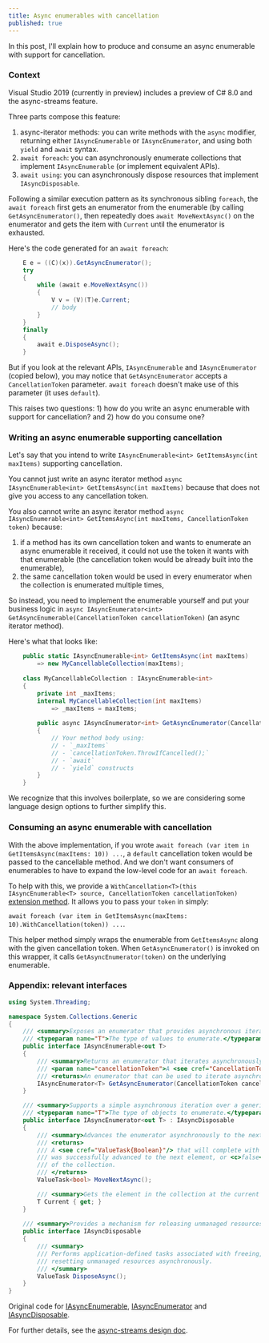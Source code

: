 ```yaml
---
title: Async enumerables with cancellation
published: true
---
```


In this post, I'll explain how to produce and consume an async enumerable with support for cancellation.

### Context

Visual Studio 2019 (currently in preview) includes a preview of C# 8.0 and the async-streams feature.

Three parts compose this feature:
1. async-iterator methods: you can write methods with the `async` modifier, returning either `IAsyncEnumerable` or `IAsyncEnumerator`, and  using both `yield` and `await` syntax.
2. `await foreach`: you can asynchronously enumerate collections that implement `IAsyncEnumerable` (or implement equivalent APIs).
3. `await using`: you can asynchronously dispose resources that implement `IAsyncDisposable`.

Following a similar execution pattern as its synchronous sibling `foreach`, the `await foreach` first gets an enumerator from the enumerable (by calling `GetAsyncEnumerator()`, then repeatedly does `await MoveNextAsync()` on the enumerator and gets the item with `Current` until the enumerator is exhausted.

Here's the code generated for an `await foreach`:
```C#
    E e = ((C)(x)).GetAsyncEnumerator();
    try
    {
        while (await e.MoveNextAsync())
        {
            V v = (V)(T)e.Current;
            // body
        }
    }
    finally
    {
        await e.DisposeAsync();
    }
```

But if you look at the relevant APIs, `IAsyncEnumerable` and `IAsyncEnumerator` (copied below), you may notice that `GetAsyncEnumerator` accepts a `CancellationToken` parameter. `await foreach` doesn't make use of this parameter (it uses `default`).

This raises two questions: 1) how do you write an async enumerable with support for cancellation? and 2) how do you consume one?

### Writing an async enumerable supporting cancellation

Let's say that you intend to write `IAsyncEnumerable<int> GetItemsAsync(int maxItems)` supporting cancellation. 

You cannot just write an async iterator method `async IAsyncEnumerable<int> GetItemsAsync(int maxItems)` because that does not give you access to any cancellation token. 

You also cannot write an async iterator method `async IAsyncEnumerable<int> GetItemsAsync(int maxItems, CancellationToken token)` because:
1. if a method has its own cancellation token and wants to enumerate an async enumerable it received, it could not use the token it wants with that enumerable (the cancellation token would be already built into the enumerable),
2. the same cancellation token would be used in every enumerator when the collection is enumerated multiple times,

So instead, you need to implement the enumerable yourself and put your business logic in `async IAsyncEnumerator<int> GetAsyncEnumerable(CancellationToken cancellationToken)` (an async iterator method).

Here's what that looks like:

```C#
    public static IAsyncEnumerable<int> GetItemsAsync(int maxItems)
        => new MyCancellableCollection(maxItems);
    
    class MyCancellableCollection : IAsyncEnumerable<int>
    {
        private int _maxItems;
        internal MyCancellableCollection(int maxItems)
            => _maxItems = maxItems;
        
        public async IAsyncEnumerator<int> GetAsyncEnumerator(CancellationToken cancellationToken)
        {
            // Your method body using:
            // - `_maxItems`
            // - `cancellationToken.ThrowIfCancelled();`
            // - `await`
            // - `yield` constructs
        }
    }
```

We recognize that this involves boilerplate, so we are considering some language design options to further simplify this.

### Consuming an async enumerable with cancellation

With the above implementation, if you wrote `await foreach (var item in GetItemsAsync(maxItems: 10)) ...`, a `default` cancellation token would be passed to the cancellable method. And we don't want consumers of enumerables to have to expand the low-level code for an `await foreach`.

To help with this, we provide a `WithCancellation<T>(this IAsyncEnumerable<T> source, CancellationToken cancellationToken)` [extension method](https://github.com/dotnet/coreclr/pull/21939). It allows you to pass your `token` in simply: 

`await foreach (var item in GetItemsAsync(maxItems: 10).WithCancellation(token)) ...`.

This helper method simply wraps the enumerable from `GetItemsAsync` along with the given cancellation token. When `GetAsyncEnumerator()` is invoked on this wrapper, it calls `GetAsyncEnumerator(token)` on the underlying enumerable.

### Appendix: relevant interfaces

```csharp
using System.Threading;

namespace System.Collections.Generic
{
    /// <summary>Exposes an enumerator that provides asynchronous iteration over values of a specified type.</summary>
    /// <typeparam name="T">The type of values to enumerate.</typeparam>
    public interface IAsyncEnumerable<out T>
    {
        /// <summary>Returns an enumerator that iterates asynchronously through the collection.</summary>
        /// <param name="cancellationToken">A <see cref="CancellationToken"/> that may be used to cancel the asynchronous iteration.</param>
        /// <returns>An enumerator that can be used to iterate asynchronously through the collection.</returns>
        IAsyncEnumerator<T> GetAsyncEnumerator(CancellationToken cancellationToken = default);
    }

    /// <summary>Supports a simple asynchronous iteration over a generic collection.</summary>
    /// <typeparam name="T">The type of objects to enumerate.</typeparam>
    public interface IAsyncEnumerator<out T> : IAsyncDisposable
    {
        /// <summary>Advances the enumerator asynchronously to the next element of the collection.</summary>
        /// <returns>
        /// A <see cref="ValueTask{Boolean}"/> that will complete with a result of <c>true</c> if the enumerator
        /// was successfully advanced to the next element, or <c>false</c> if the enumerator has passed the end
        /// of the collection.
        /// </returns>
        ValueTask<bool> MoveNextAsync();

        /// <summary>Gets the element in the collection at the current position of the enumerator.</summary>
        T Current { get; }
    }
    
    /// <summary>Provides a mechanism for releasing unmanaged resources asynchronously.</summary>
    public interface IAsyncDisposable
    {
        /// <summary>
        /// Performs application-defined tasks associated with freeing, releasing, or
        /// resetting unmanaged resources asynchronously.
        /// </summary>
        ValueTask DisposeAsync();
    }
}
```

Original code for [IAsyncEnumerable](https://github.com/dotnet/corefx/blob/master/src/Common/src/CoreLib/System/Collections/Generic/IAsyncEnumerable.cs), [IAsyncEnumerator](https://github.com/dotnet/corefx/blob/master/src/Common/src/CoreLib/System/Collections/Generic/IAsyncEnumerator.cs) and [IAsyncDisposable](https://github.com/dotnet/corefx/blob/master/src/Common/src/CoreLib/System/IAsyncDisposable.cs).

For further details, see the [async-streams design doc](https://github.com/dotnet/roslyn/blob/master/docs/features/async-streams.md).
